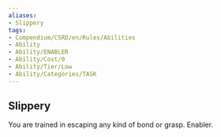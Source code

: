 ```yaml
---
aliases:
- Slippery
tags:
- Compendium/CSRD/en/Rules/Abilities
- Ability
- Ability/ENABLER
- Ability/Cost/0
- Ability/Tier/Low
- Ability/Categories/TASK
---
```


  
## Slippery  
You are trained in escaping any kind of bond or grasp. Enabler. 